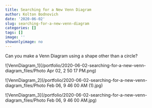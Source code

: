 ```yaml
---
title: Searching for a New Venn Diagram
author: Kolton Bodnovich
date: '2020-06-02'
slug: searching-for-a-new-venn-diagram
categories: []
tags: []
image: ''
showonlyimage: no
---
```


Can you make a Venn Diagram using a shape other than a circle? 

![VennDiagram_1](/portfolio/2020-06-02-searching-for-a-new-venn-diagram_files/Photo Apr 02, 2 50 17 PM.png)

![VennDiagram_2](/portfolio/2020-06-02-searching-for-a-new-venn-diagram_files/Photo Feb 06, 9 46 00 AM (1).jpg)

![VennDiagram_3](/portfolio/2020-06-02-searching-for-a-new-venn-diagram_files/Photo Feb 06, 9 46 00 AM.jpg)